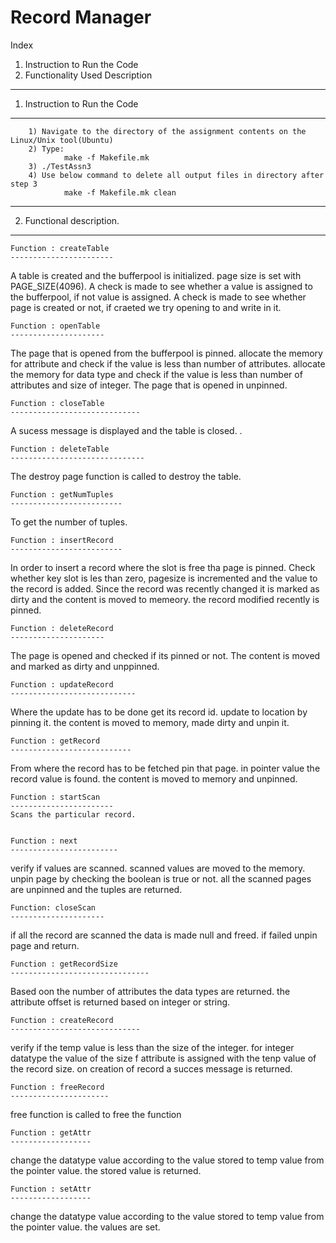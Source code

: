 # Record Manager

Index

1. Instruction to Run the Code
2. Functionality Used Description 

************************************************************************
1. Instruction to Run the Code
*************************************************************************
		1) Navigate to the directory of the assignment contents on the Linux/Unix tool(Ubuntu)
		2) Type: 
				make -f Makefile.mk
		3) ./TestAssn3
		4) Use below command to delete all output files in directory after step 3
				make -f Makefile.mk clean


**************************************************************************************************
 2. Functional description.
***************************
	Function : createTable
	-----------------------

A table is created and the bufferpool is initialized.
page size is set with PAGE_SIZE(4096).
A check is made to see whether a value is assigned to the bufferpool, if not value is assigned.
A check is made to see whether page is created or not, if craeted we try opening to and write in it.



	Function : openTable
	---------------------

The page that is opened from the bufferpool is pinned.
allocate the memory for attribute and check if the value is less than number of attributes.
allocate the memory for data type and check if the value is less than number of attributes and size of integer.
The page that is opened in unpinned.


	Function : closeTable
	-----------------------------
A sucess message is displayed and the table is closed.
.


	Function : deleteTable
	------------------------------
The destroy page function is called to destroy the table.


	
	Function : getNumTuples
	-------------------------
To get the number of tuples.


	Function : insertRecord
	-------------------------
In order to insert a record where the slot is free tha page is pinned.
Check whether key slot is les than zero, pagesize is incremented and the value to the record is added.
Since the record was recently changed it is marked as dirty	and the content is moved to memeory.
the record modified recently is pinned.


	Function : deleteRecord
	---------------------
The page is opened and checked if its pinned or not. The content is moved and marked as dirty and unppinned.


	Function : updateRecord
	----------------------------
Where the update has to be done get its record id.
update to location by pinning it.
the content is moved to memory, made dirty and unpin it.


	Function : getRecord
	---------------------------
From where the record has to be fetched pin that page.
in pointer value the record value is found.
the content is moved to memory and unpinned.


	Function : startScan
	-----------------------
	Scans the particular record.


	Function : next
	------------------------

verify if  values are scanned.
scanned values are moved  to the memory.
unpin page by checking the boolean is true or not.
all the scanned pages are unpinned and the tuples are returned.



	Function: closeScan
	---------------------

if all the record are scanned the data is made null and freed.
if failed unpin page and return.
	


	Function : getRecordSize
	-------------------------------
Based oon the number of attributes the data types are returned.
the attribute offset is returned based on integer or string.
	



	Function : createRecord
	-----------------------------

verify if the temp value is less than the size of the integer.
for integer datatype the value of the size f attribute is assigned with the tenp value of the record size.
on creation of record a succes message is returned.


	Function : freeRecord
	----------------------
free function is called to free the function



	Function : getAttr
	------------------
change the datatype value according to the value stored to temp value from the pointer value.
the stored value is returned.
	



	Function : setAttr
	------------------

change the datatype value according to the value stored to temp value from the pointer value.
the values are set.

